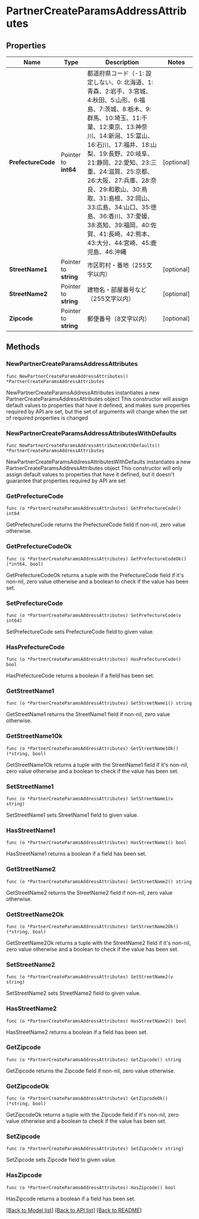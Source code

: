 # PartnerCreateParamsAddressAttributes

## Properties

Name | Type | Description | Notes
------------ | ------------- | ------------- | -------------
**PrefectureCode** | Pointer to **int64** | 都道府県コード（-1: 設定しない、0: 北海道、1:青森、2:岩手、3:宮城、4:秋田、5:山形、6:福島、7:茨城、8:栃木、9:群馬、10:埼玉、11:千葉、12:東京、13:神奈川、14:新潟、15:富山、16:石川、17:福井、18:山梨、19:長野、20:岐阜、21:静岡、22:愛知、23:三重、24:滋賀、25:京都、26:大阪、27:兵庫、28:奈良、29:和歌山、30:鳥取、31:島根、32:岡山、33:広島、34:山口、35:徳島、36:香川、37:愛媛、38:高知、39:福岡、40:佐賀、41:長崎、42:熊本、43:大分、44:宮崎、45:鹿児島、46:沖縄 | [optional] 
**StreetName1** | Pointer to **string** | 市区町村・番地（255文字以内） | [optional] 
**StreetName2** | Pointer to **string** | 建物名・部屋番号など（255文字以内） | [optional] 
**Zipcode** | Pointer to **string** | 郵便番号（8文字以内） | [optional] 

## Methods

### NewPartnerCreateParamsAddressAttributes

`func NewPartnerCreateParamsAddressAttributes() *PartnerCreateParamsAddressAttributes`

NewPartnerCreateParamsAddressAttributes instantiates a new PartnerCreateParamsAddressAttributes object
This constructor will assign default values to properties that have it defined,
and makes sure properties required by API are set, but the set of arguments
will change when the set of required properties is changed

### NewPartnerCreateParamsAddressAttributesWithDefaults

`func NewPartnerCreateParamsAddressAttributesWithDefaults() *PartnerCreateParamsAddressAttributes`

NewPartnerCreateParamsAddressAttributesWithDefaults instantiates a new PartnerCreateParamsAddressAttributes object
This constructor will only assign default values to properties that have it defined,
but it doesn't guarantee that properties required by API are set

### GetPrefectureCode

`func (o *PartnerCreateParamsAddressAttributes) GetPrefectureCode() int64`

GetPrefectureCode returns the PrefectureCode field if non-nil, zero value otherwise.

### GetPrefectureCodeOk

`func (o *PartnerCreateParamsAddressAttributes) GetPrefectureCodeOk() (*int64, bool)`

GetPrefectureCodeOk returns a tuple with the PrefectureCode field if it's non-nil, zero value otherwise
and a boolean to check if the value has been set.

### SetPrefectureCode

`func (o *PartnerCreateParamsAddressAttributes) SetPrefectureCode(v int64)`

SetPrefectureCode sets PrefectureCode field to given value.

### HasPrefectureCode

`func (o *PartnerCreateParamsAddressAttributes) HasPrefectureCode() bool`

HasPrefectureCode returns a boolean if a field has been set.

### GetStreetName1

`func (o *PartnerCreateParamsAddressAttributes) GetStreetName1() string`

GetStreetName1 returns the StreetName1 field if non-nil, zero value otherwise.

### GetStreetName1Ok

`func (o *PartnerCreateParamsAddressAttributes) GetStreetName1Ok() (*string, bool)`

GetStreetName1Ok returns a tuple with the StreetName1 field if it's non-nil, zero value otherwise
and a boolean to check if the value has been set.

### SetStreetName1

`func (o *PartnerCreateParamsAddressAttributes) SetStreetName1(v string)`

SetStreetName1 sets StreetName1 field to given value.

### HasStreetName1

`func (o *PartnerCreateParamsAddressAttributes) HasStreetName1() bool`

HasStreetName1 returns a boolean if a field has been set.

### GetStreetName2

`func (o *PartnerCreateParamsAddressAttributes) GetStreetName2() string`

GetStreetName2 returns the StreetName2 field if non-nil, zero value otherwise.

### GetStreetName2Ok

`func (o *PartnerCreateParamsAddressAttributes) GetStreetName2Ok() (*string, bool)`

GetStreetName2Ok returns a tuple with the StreetName2 field if it's non-nil, zero value otherwise
and a boolean to check if the value has been set.

### SetStreetName2

`func (o *PartnerCreateParamsAddressAttributes) SetStreetName2(v string)`

SetStreetName2 sets StreetName2 field to given value.

### HasStreetName2

`func (o *PartnerCreateParamsAddressAttributes) HasStreetName2() bool`

HasStreetName2 returns a boolean if a field has been set.

### GetZipcode

`func (o *PartnerCreateParamsAddressAttributes) GetZipcode() string`

GetZipcode returns the Zipcode field if non-nil, zero value otherwise.

### GetZipcodeOk

`func (o *PartnerCreateParamsAddressAttributes) GetZipcodeOk() (*string, bool)`

GetZipcodeOk returns a tuple with the Zipcode field if it's non-nil, zero value otherwise
and a boolean to check if the value has been set.

### SetZipcode

`func (o *PartnerCreateParamsAddressAttributes) SetZipcode(v string)`

SetZipcode sets Zipcode field to given value.

### HasZipcode

`func (o *PartnerCreateParamsAddressAttributes) HasZipcode() bool`

HasZipcode returns a boolean if a field has been set.


[[Back to Model list]](../README.md#documentation-for-models) [[Back to API list]](../README.md#documentation-for-api-endpoints) [[Back to README]](../README.md)


